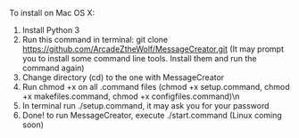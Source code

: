 To install on Mac OS X:

1. Install Python 3
2. Run this command in terminal: git clone https://github.com/ArcadeZtheWolf/MessageCreator.git (It may prompt you to install some command line tools. Install them and run the command again)
3. Change directory (cd) to the one with MessageCreator
4. Run chmod +x on all .command files (chmod +x setup.command, chmod +x makefiles.command, chmod +x configfiles.command)\n
5. In terminal run ./setup.command, it may ask you for your password
6. Done! to run MessageCreator, execute ./start.command
(Linux coming soon)
